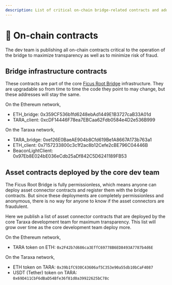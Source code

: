 ```yaml
---
description: List of critical on-chain bridge-related contracts and addresses.
---
```


# 📜 On-chain contracts

The dev team is publishing all on-chain contracts critical to the operation of the bridge to maximize transparency as well as to minimize risk of fraud.&#x20;



## Bridge infrastructure contracts&#x20;

These contracts are part of the core [Ficus Root Bridge](https://bridge.taraxa.io/) infrastructure. They are upgradable so from time to time the code they point to may change, but these addresses will stay the same.&#x20;



On the Ethereum network,&#x20;

* ETH\_bridge: 0x359CF536b1fd6248ebAd1449E1B3727caB33A01d&#x20;
* TARA\_client: 0xcDF14446F78ea7EBCaa62Fdb0584e4D2e536B999&#x20;

On the Taraxa network,&#x20;

* TARA\_bridge: 0xe126E0BaeAE904b8Cfd619Be1A8667A173b763a1&#x20;
* ETH\_client: 0x7157233800c3c1f2ac8b12Cefe2cBE796C04446B&#x20;
* BeaconLightClient: 0x97Eb8E024bE036eCdb25aDf842C5D6241189FB53&#x20;



## Asset contracts deployed by the core dev team

The Ficus Root Bridge is fully permissionless, which means anyone can deploy asset connector contracts and register them with the bridge contracts. But since these deployments are completely permissionless and anonymous, there is no way for anyone to know if the asset connectors are fraudulent.&#x20;

Here we publish a list of asset connector contracts that are deployed by the core Taraxa development team for maximum transparency. This list will grow over time as the core development team deploy more.&#x20;



On the Ethereum network,&#x20;

* TARA token on ETH: `0x2F42b7d686ca3EffC69778B6ED8493A7787b4d6E`

On the Taraxa network,&#x20;

* ETH token on TARA: `0x39b1fC930C43606af5C353e90a55db10bCaF4087`
* USDT (Tether) token on TARA: `0x69D411CbF6dBaD54Bfe36f81d0a39922625bC78c`



